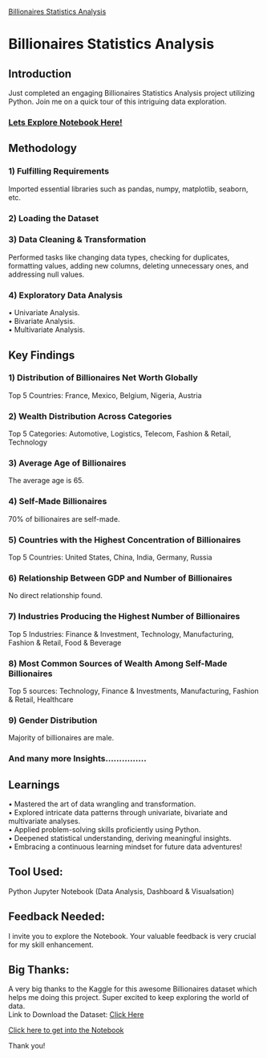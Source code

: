 [Billionaires Statistics Analysis](https://github.com/Hasan013/Data-Analysis-Python/blob/main/Billionaires%20Statistics%20Analysis/Notebook/Billionaires%20Statistics%20Analysis.PNG)
# Billionaires Statistics Analysis

## Introduction
Just completed an engaging Billionaires Statistics Analysis project utilizing Python. Join me on a quick tour of this intriguing data exploration.

### [Lets Explore Notebook Here!](https://github.com/Hasan013/Data-Analysis-Python/blob/main/Billionaires%20Statistics%20Analysis/Notebook/Billionaires%20Statistics.ipynb)

## Methodology 
### 1) Fulfilling Requirements 
Imported essential libraries such as pandas, numpy, matplotlib, seaborn, etc.
### 2) Loading the Dataset 
### 3) Data Cleaning & Transformation 
Performed tasks like changing data types, checking for duplicates, formatting values, adding new columns, deleting unnecessary ones, and addressing null values.
### 4) Exploratory Data Analysis 
•	Univariate Analysis.<br>
•	Bivariate Analysis.<br>
•	Multivariate Analysis.

## Key Findings 
### 1) Distribution of Billionaires Net Worth Globally 
Top 5 Countries: France, Mexico, Belgium, Nigeria, Austria

### 2) Wealth Distribution Across Categories 
Top 5 Categories: Automotive, Logistics, Telecom, Fashion & Retail, Technology

### 3) Average Age of Billionaires 
The average age is 65.

### 4) Self-Made Billionaires 
70% of billionaires are self-made.

### 5) Countries with the Highest Concentration of Billionaires 
Top 5 Countries: United States, China, India, Germany, Russia

### 6) Relationship Between GDP and Number of Billionaires 
No direct relationship found.

### 7) Industries Producing the Highest Number of Billionaires 
Top 5 Industries: Finance & Investment, Technology, Manufacturing, Fashion & Retail, Food & Beverage

### 8) Most Common Sources of Wealth Among Self-Made Billionaires 
Top 5 sources: Technology, Finance & Investments, Manufacturing, Fashion & Retail, Healthcare

### 9) Gender Distribution 
Majority of billionaires are male.

### And many more Insights……………

## Learnings 
•	Mastered the art of data wrangling and transformation.<br>
•	Explored intricate data patterns through univariate, bivariate and multivariate analyses.<br>
•	Applied problem-solving skills proficiently using Python.<br>
•	Deepened statistical understanding, deriving meaningful insights.<br>
•	Embracing a continuous learning mindset for future data adventures! 

## Tool Used:
Python Jupyter Notebook (Data Analysis, Dashboard & Visualsation)

## Feedback Needed:
I invite you to explore the Notebook. Your valuable feedback is very crucial for my skill enhancement.

## Big Thanks: 
A very big thanks to the Kaggle for this awesome Billionaires dataset which helps me doing this project. Super excited to keep exploring the world of data.  <br>
Link to Download the Dataset: 
[Click Here](https://www.kaggle.com/datasets/nelgiriyewithana/billionaires-statistics-dataset/download?datasetVersionNumber=1)

[Click here to get into the Notebook](https://github.com/Hasan013/Data-Analysis-Python/blob/main/Billionaires%20Statistics%20Analysis/Notebook/Billionaires%20Statistics.ipynb)

Thank you! 

